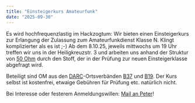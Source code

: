 ```yaml
---
title: "Einsteigerkurs Amateurfunk"
date: "2025-09-30"
---
```


Es wird hochfrequenzlastig im Hackzogtum: Wir bieten einen Einsteigerkurs zur Erlangung der Zulassung zum Amateurfunkdienst Klasse N. Klingt komplizierter als es ist ;-)
Ab dem 8.10.25, jeweils mittwochs um 19 Uhr treffen wir uns in der Heiligkreuzstr. 3 und arbeiten uns anhand der Struktur von [50 Ohm](https://50ohm.de) durch den Stoff, der in der Prüfung zur neuen Einsteigerklasse abgefragt wird.

Beteiligt sind OM aus den [DARC](https://darc.de)-Ortsverbänden [B37](Hassberge) und [B19](Coburg). Der Kurs selbst ist kostenfrei, etwaige Gebühren für Prüfung etc. natürlich nicht.

Bei Interesse oder festerem Anmeldungswillen: [Mail an Peter](mailto:peterisok@hackzogtum-coburg.de)!
